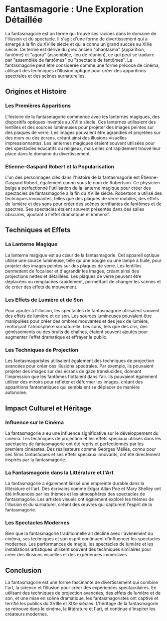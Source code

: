 # Fantasmagorie : Une Exploration Détaillée

La fantasmagorie est un terme qui trouve ses racines dans le domaine de l'illusion et du spectacle. Il s'agit d'une forme de divertissement qui a émergé à la fin du XVIIIe siècle et qui a connu un grand succès au XIXe siècle. Ce terme est dérivé du grec ancien "phantasma" (apparition, fantôme) et "agora" (assemblée, lieu de réunion), ce qui peut se traduire par "assemblée de fantômes" ou "spectacle de fantômes". La fantasmagorie peut être considérée comme une forme précoce de cinéma, utilisant des techniques d'illusion optique pour créer des apparitions spectrales et des scènes surnaturelles.

## Origines et Histoire

### Les Premières Apparitions

L'histoire de la fantasmagorie commence avec les lanternes magiques, des dispositifs optiques inventés au XVIIe siècle. Ces lanternes utilisaient des lentilles et des sources lumineuses pour projeter des images peintes sur des plaques de verre. Les images pouvaient être agrandies et projetées sur des murs ou des écrans, créant ainsi des illusions visuelles impressionnantes. Les lanternes magiques étaient souvent utilisées pour des spectacles éducatifs ou religieux, mais elles ont rapidement trouvé leur place dans le domaine du divertissement.

### Étienne-Gaspard Robert et la Popularisation

L'un des personnages clés dans l'histoire de la fantasmagorie est Étienne-Gaspard Robert, également connu sous le nom de Robertson. Ce physicien belge a perfectionné l'utilisation de la lanterne magique pour créer des spectacles de fantasmagorie à la fin du XVIIIe siècle. Robertson a utilisé des techniques innovantes, telles que des plaques de verre mobiles, des effets de lumière et des sons pour créer des scènes terrifiantes de fantômes et de spectres. Ses spectacles étaient souvent présentés dans des salles obscures, ajoutant à l'effet dramatique et immersif.

## Techniques et Effets

### La Lanterne Magique

La lanterne magique est au cœur de la fantasmagorie. Cet appareil optique utilise une source lumineuse, telle qu'une bougie ou une lampe à huile, pour projeter des images peintes sur des plaques de verre. Les lentilles permettent de focaliser et d'agrandir les images, créant ainsi des projections nettes et détaillées. Les plaques de verre peuvent être déplacées ou remplacées rapidement, permettant de changer les scènes et de créer des effets de mouvement.

### Les Effets de Lumière et de Son

Pour ajouter à l'illusion, les spectacles de fantasmagorie utilisaient souvent des effets de lumière et de son. Les sources lumineuses pouvaient être manipulées pour créer des ombres mouvantes et des jeux de lumière, renforçant l'atmosphère surnaturelle. Les sons, tels que des cris, des gémissements ou des bruits de chaînes, étaient souvent ajoutés pour augmenter l'effet dramatique et effrayer le public.

### Les Techniques de Projection

Les fantasmagoristes utilisaient également des techniques de projection avancées pour créer des illusions spectrales. Par exemple, ils pouvaient projeter des images sur des écrans de gaze translucides, donnant l'impression que les fantômes flottaient dans l'air. Ils pouvaient également utiliser des miroirs pour refléter et déformer les images, créant des apparitions fantomatiques qui semblaient se déplacer de manière autonome.

## Impact Culturel et Héritage

### Influence sur le Cinéma

La fantasmagorie a eu une influence significative sur le développement du cinéma. Les techniques de projection et les effets spéciaux utilisés dans les spectacles de fantasmagorie ont été repris et perfectionnés par les premiers cinéastes. Des réalisateurs comme Georges Méliès, connu pour ses films fantastiques et ses effets spéciaux innovants, ont été directement inspirés par la fantasmagorie.

### La Fantasmagorie dans la Littérature et l'Art

La fantasmagorie a également laissé une empreinte durable dans la littérature et l'art. Des écrivains comme Edgar Allan Poe et Mary Shelley ont été influencés par les thèmes et les atmosphères des spectacles de fantasmagorie. Les artistes visuels ont également exploré les thèmes de l'illusion et du surnaturel, créant des œuvres qui capturent l'esprit de la fantasmagorie.

### Les Spectacles Modernes

Bien que la fantasmagorie traditionnelle ait décliné avec l'avènement du cinéma, ses techniques et son esprit continuent d'influencer les spectacles modernes. Les performances de magie, les spectacles de lumière et les installations artistiques utilisent souvent des techniques similaires pour créer des illusions visuelles et des expériences immersives.

## Conclusion

La fantasmagorie est une forme fascinante de divertissement qui combine l'art, la science et l'illusion pour créer des expériences spectaculaires. En utilisant des techniques de projection avancées, des effets de lumière et de son, et une mise en scène dramatique, les fantasmagoristes ont captivé et terrifié les publics du XVIIIe et XIXe siècles. L'héritage de la fantasmagorie se retrouve dans le cinéma, la littérature et l'art, et continue d'inspirer les créateurs modernes.